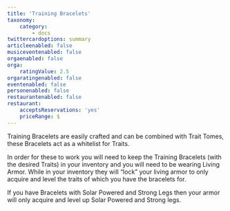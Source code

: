```yaml
---
title: 'Training Bracelets'
taxonomy:
    category:
        - docs
twittercardoptions: summary
articleenabled: false
musiceventenabled: false
orgaenabled: false
orga:
    ratingValue: 2.5
orgaratingenabled: false
eventenabled: false
personenabled: false
restaurantenabled: false
restaurant:
    acceptsReservations: 'yes'
    priceRange: $
---
```


Training Bracelets are easily crafted and can be combined with Trait Tomes, these Bracelets act as a whitelist for Traits.

In order for these to work you will need to keep the Training Bracelets (with the desired Traits) in your inventory and you will need to be wearing Living Armor. While in your inventory they will “lock” your living armor to only acquire and level the traits of which you have the bracelets for.

If you have Bracelets with Solar Powered and Strong Legs then your armor will only acquire and level up Solar Powered and Strong legs.